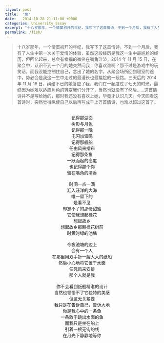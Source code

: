 ```yaml
---
layout: post
title:  "鱼"
date:   2014-10-28 21:11:00 +0000
categories: University_Essay
excerpt: "十八岁那年，一个情窦初开的年纪，我写下了这首情诗，不到一个月后，我有了人生中第一次关于爱情的体验，虽然这段经历是我这一生中最尴尬的经历，但回忆起来，总会有幸福的微笑在嘴角洋溢。2014 年 11 月 15 日，在聚会中，认识不到一个月的她突然问我：你喜欢谁啊？那不过是游戏中的玩笑话，而我没能控制住自己，念出了她的名字"
permalink: /fish/
---
```


<div>
<blockquote class="quote-style">
十八岁那年，一个情窦初开的年纪，我写下了这首情诗，不到一个月后，我有了人生中第一次关于爱情的体验，虽然这段经历是我这一生中最尴尬的经历，但回忆起来，总会有幸福的微笑在嘴角洋溢。2014 年 11 月 15 日，在聚会中，认识不到一个月的她突然问我：你喜欢谁啊？那不过是游戏中的玩笑话，而我没能控制住自己，念出了她的名字。从聚会场所回到寝室的途中，势必会是我这一生中走过的最漫长也最尴尬的一段路。三天后的 2014 年 11 月 18 日，纠结不已的她答应了我，我们在一起度过了七天的时光，最终因为她难以适应角色的转变我们分开了，当然也就没有了然后……这首情诗并不是写给她的，那时我还没有喜欢上她，毕竟才认识几天。今天回看这首诗时，突然觉得纵使自己以后再写成千上万首情诗，也难以超过这首了。
</blockquote>
<br>
</div>

<div align='center'>
记得那湖面<br>
树影与月色<br>
记得那一晚<br>
电闪加雷鸣<br>
记得那艘船<br>
任由风来摆布<br>
记得那条鱼<br>
一跃而起的高度<br>
也记得那个你<br>
留在嘴角的清香<br>
<br>
时间一点一滴<br>
汇入汪洋的大海<br>
唯一留下的<br>
是看不见<br>
却忘不了的那份甜蜜<br>
它使我想起桂花<br>
想起故乡<br>
想起故乡那颗桂花树前<br>
时黄时绿的池塘<br>
<br>
今夜池塘的边上<br>
会有一个人<br>
在那里用双手折一艘大大的纸船<br>
然后小心地将它置于水面<br>
任凭风来安排<br>
那个人就是我<br>
<br>
你不会看到纸船精湛的设计<br>
当然也领悟不了它独特的美感<br>
但这无关紧要<br>
我只是在告诉自己，告诉大地<br>
你是我心中的一条鱼<br>
一条敢于跳出水面的鱼<br>
而我只是坐在船上<br>
引着一根无钩的线<br>
在月光下静静地等你<br>
</div>